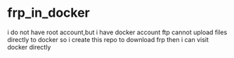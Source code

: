 # frp_in_docker
i do not have root account,but i have docker account
ftp cannot upload files directly to docker
so i create this repo to download frp
then i can visit docker directly
